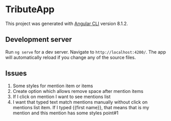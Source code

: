 # TributeApp

This project was generated with [Angular CLI](https://github.com/angular/angular-cli) version 8.1.2.

## Development server

Run `ng serve` for a dev server. Navigate to `http://localhost:4200/`. The app will automatically reload if you change any of the source files.

## Issues

1) Some styles for mention item or items
2) Create option which allows remove space after mention items
3) If I click on mention I want to see mentions list 
4) I want that typed text match mentions manually without click  on mentions list item. If I typed {{first name}}, that means that is my mention and this mention has some styles point#1
